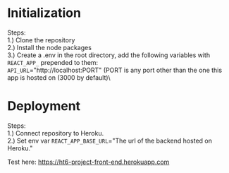 # Initialization
Steps:\
1.) Clone the repository\
2.) Install the node packages\
3.) Create a .env in the root directory, add the following variables with `REACT_APP_` prepended to them:\
`API_URL`="http://localhost:PORT" (PORT is any port other than the one this app is hosted on (3000 by default)\

# Deployment
Steps:\
1.) Connect repository to Heroku.\
2.) Set env var `REACT_APP_BASE_URL`="The url of the backend hosted on Heroku."

Test here: https://ht6-project-front-end.herokuapp.com
